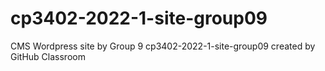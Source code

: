 # cp3402-2022-1-site-group09
CMS Wordpress site by Group 9 
cp3402-2022-1-site-group09 created by GitHub Classroom
